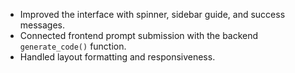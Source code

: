 - Improved the interface with spinner, sidebar guide, and success messages.
- Connected frontend prompt submission with the backend `generate_code()` function.
- Handled layout formatting and responsiveness.
